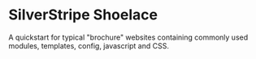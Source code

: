 # SilverStripe Shoelace

A quickstart for typical "brochure" websites containing commonly used modules, templates, config, javascript and CSS.

